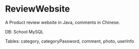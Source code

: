 # ReviewWebsite
A Product review website in Java, comments in Chinese. 

DB: School MySQL

Tables: category, categoryPassword, comment, photo, userInfo
